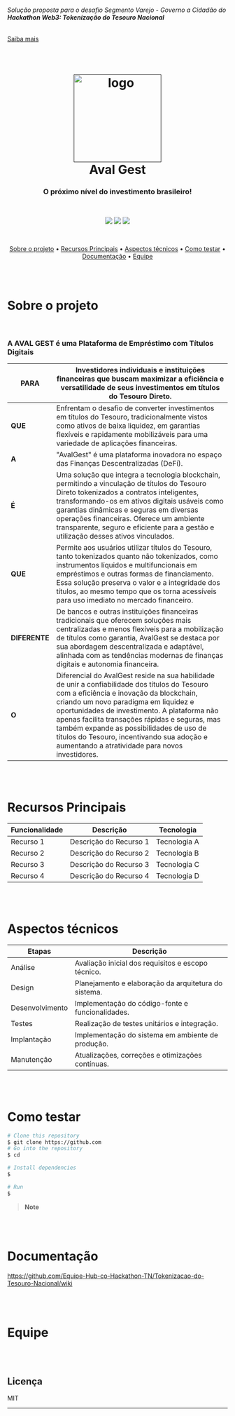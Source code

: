 
###### *Solução proposta para o desafio Segmento Varejo - Governo a Cidadão do **Hackathon Web3: Tokenização do Tesouro Nacional***
<a href="https://inova.serpro.gov.br/hackathon-web3-stn/#home">Saiba mais</a> 

<h1 align="center">
  <br>
  <a href=""><img src="https://images2.imgbox.com/6c/38/ftuXytNl_o.png" alt="logo" width="200"></a>
  <br>
  Aval Gest
  <br>
</h1>

<h3 align="center">O próximo nível do investimento brasileiro! <a href="" target="_blank"></a> </h3>

</br>

<p align="center">
  <img src="https://img.shields.io/badge/figma-%23F24E1E.svg?style=for-the-badge&logo=figma&logoColor=white">
  <img src="https://img.shields.io/badge/Solidity-%23363636.svg?style=for-the-badge&logo=solidity&logoColor=white">
  <img src="https://img.shields.io/badge/License-MIT-BLANK.svg?style=for-the-badge&logo=mit&logoColor=white">
</p>

</br>

<p align="center">
  <a href="#Sobre o projeto">Sobre o projeto</a> •
  <a href="#Recursos Principais">Recursos Principais</a> •
  <a href="#Aspectos Técnicos">Aspectos técnicos</a> •
  <a href="#Como testar">Como testar</a> •
  <a href="#Documentação">Documentação</a> •
  <a href="#Equipe">Equipe</a>
</p>

<br><br>


# Sobre o projeto
</br>

### A AVAL GEST é uma Plataforma de Empréstimo com Títulos Digitais


| **PARA**      | Investidores individuais e instituições financeiras que buscam maximizar a eficiência e versatilidade de seus investimentos em títulos do Tesouro Direto. |
|---------------|-----------------------------------------------------------------------------------------------------------------------------------------------------------|
| **QUE**       | Enfrentam o desafio de converter investimentos em títulos do Tesouro, tradicionalmente vistos como ativos de baixa liquidez, em garantias flexíveis e rapidamente mobilizáveis para uma variedade de aplicações financeiras. |
| **A**         | "AvalGest" é uma plataforma inovadora no espaço das Finanças Descentralizadas (DeFi).                                                                              |
| **É**         | Uma solução que integra a tecnologia blockchain, permitindo a vinculação de títulos do Tesouro Direto tokenizados a contratos inteligentes, transformando-os em ativos digitais usáveis como garantias dinâmicas e seguras em diversas operações financeiras. Oferece um ambiente transparente, seguro e eficiente para a gestão e utilização desses ativos vinculados. |
| **QUE**       | Permite aos usuários utilizar títulos do Tesouro, tanto tokenizados quanto não tokenizados, como instrumentos líquidos e multifuncionais em empréstimos e outras formas de financiamento. Essa solução preserva o valor e a integridade dos títulos, ao mesmo tempo que os torna acessíveis para uso imediato no mercado financeiro. |
| **DIFERENTE** | De bancos e outras instituições financeiras tradicionais que oferecem soluções mais centralizadas e menos flexíveis para a mobilização de títulos como garantia, AvalGest se destaca por sua abordagem descentralizada e adaptável, alinhada com as tendências modernas de finanças digitais e autonomia financeira. |
| **O**         | Diferencial do AvalGest reside na sua habilidade de unir a confiabilidade dos títulos do Tesouro com a eficiência e inovação da blockchain, criando um novo paradigma em liquidez e oportunidades de investimento. A plataforma não apenas facilita transações rápidas e seguras, mas também expande as possibilidades de uso de títulos do Tesouro, incentivando sua adoção e aumentando a atratividade para novos investidores. |



</br></br>


# Recursos Principais

| Funcionalidade | Descrição | Tecnologia |
|-----------------|-----------|------------|
| Recurso 1       | Descrição do Recurso 1 | Tecnologia A |
| Recurso 2       | Descrição do Recurso 2 | Tecnologia B |
| Recurso 3       | Descrição do Recurso 3 | Tecnologia C |
| Recurso 4       | Descrição do Recurso 4 | Tecnologia D |


</br></br>

# Aspectos técnicos


| Etapas          | Descrição                                            |
|-----------------|------------------------------------------------------|
| Análise         | Avaliação inicial dos requisitos e escopo técnico.   |
| Design          | Planejamento e elaboração da arquitetura do sistema. |
| Desenvolvimento  | Implementação do código-fonte e funcionalidades.     |
| Testes          | Realização de testes unitários e integração.         |
| Implantação     | Implementação do sistema em ambiente de produção.    |
| Manutenção      | Atualizações, correções e otimizações contínuas.     |


</br></br>

# Como testar


```bash
# Clone this repository
$ git clone https://github.com
# Go into the repository
$ cd 

# Install dependencies
$

# Run 
$ 
```

> **Note**

</br></br>


# Documentação

https://github.com/Equipe-Hub-co-Hackathon-TN/Tokenizacao-do-Tesouro-Nacional/wiki

</br></br>
# Equipe


</br></br>

## Licença

MIT

---






